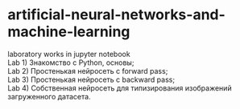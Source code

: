 # artificial-neural-networks-and-machine-learning  
laboratory works in jupyter notebook  
Lab 1) Знакомство с Python, основы;  
Lab 2) Простенькая нейросеть с forward pass;  
Lab 3) Простенькая нейросеть с backward pass;  
Lab 4) Собственная нейросеть для типизирования изображений загруженного датасета.  
